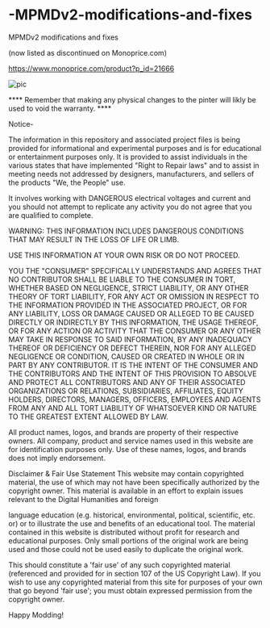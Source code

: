# -MPMDv2-modifications-and-fixes
 MPMDv2 modifications and fixes


(now listed as discontinued on Monoprice.com)

https://www.monoprice.com/product?p_id=21666

![pic](https://images.monoprice.com/productlargeimages/216661.jpg)

**** Remember that making any physical changes to the pinter will likly be used to void the warranty. ****

Notice-


The information in this repository and associated project files is being provided for informational and experimental purposes and is for educational or entertainment purposes only. It is provided to assist individuals in the various states that have implemented "Right to Repair laws" and to assist in meeting needs not addressed by designers, manufacturers, and sellers of the products "We, the People" use.

It involves working with DANGEROUS electrical voltages and current and you should not attempt to replicate any activity you do not agree that you are qualified to complete.

WARNING: THIS INFORMATION INCLUDES DANGEROUS CONDITIONS THAT MAY RESULT IN THE LOSS OF LIFE OR LIMB.

USE THIS INFORMATION AT YOUR OWN RISK OR DO NOT PROCEED.

YOU THE "CONSUMER" SPECIFICALLY UNDERSTANDS AND AGREES THAT NO CONTRIBUTOR SHALL BE LIABLE TO THE CONSUMER IN TORT, WHETHER BASED ON NEGLIGENCE, STRICT LIABILITY, OR ANY OTHER THEORY OF TORT LIABILITY, FOR ANY ACT OR OMISSION IN RESPECT TO THE INFORMATION PROVIDED IN THE ASSOCIATED PROJECT, OR FOR ANY LIABILITY, LOSS OR DAMAGE CAUSED OR ALLEGED TO BE CAUSED DIRECTLY OR INDIRECTLY BY THIS INFORMATION, THE USAGE THEREOF, OR FOR ANY ACTION OR ACTIVITY THAT THE CONSUMER OR ANY OTHER MAY TAKE IN RESPONSE TO SAID INFORMATION, BY ANY INADEQUACY THEREOF OR DEFICIENCY OR DEFECT THEREIN, NOR FOR ANY ALLEGED NEGLIGENCE OR CONDITION, CAUSED OR CREATED IN WHOLE OR IN PART BY ANY CONTRIBUTOR. IT IS THE INTENT OF THE CONSUMER AND THE CONTRIBUTORS AND THE INTENT OF THIS PROVISION TO ABSOLVE AND PROTECT ALL CONTRIBUTORS AND ANY OF THEIR ASSOCIATED ORGANIZATIONS OR RELATIONS, SUBSIDIARIES, AFFILIATES, EQUITY HOLDERS, DIRECTORS, MANAGERS, OFFICERS, EMPLOYEES AND AGENTS FROM ANY AND ALL TORT LIABILITY OF WHATSOEVER KIND OR NATURE TO THE GREATEST EXTENT ALLOWED BY LAW.

All product names, logos, and brands are property of their respective owners. All company, product and service names used in this website are for identification purposes only. Use of these names, logos, and brands does not imply endorsement.

Disclaimer & Fair Use Statement
This website may contain copyrighted material, the use of which may not have
been specifically authorized by the copyright owner. This material is available
in an effort to explain issues relevant to the Digital Humanities and foreign

language education (e.g. historical, environmental, political, scientific, etc. or)
or to illustrate the use and benefits of an educational tool. The material
contained in this website is distributed without profit for research and
educational purposes. Only small portions of the original work are being used
and those could not be used easily to duplicate the original work.

This should constitute a 'fair use' of any such copyrighted material (referenced
and provided for in section 107 of the US Copyright Law).
If you wish to use any copyrighted material from this site for purposes of your
own that go beyond 'fair use'; you must obtain expressed permission from the
copyright owner.



Happy Modding!
